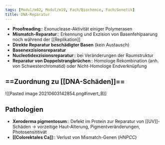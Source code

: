```yaml
---
tags: [Modul/m02, Modul/m19, Fach/Biochemie, Fach/Genetik]
title: DNA-Reparatur
---
```

- **Proofreading**:: Exonuclease-Aktivität einiger Polymerasen
- **Mismatch-Reparatur**:: Erkennung und Exzision von Basenfehlpaarung noch während der [[Replikation]]
- **Direkte Reparatur beschädigter Basen** (kein Austausch)
- **Basenexzisionsreparatur**
- **Nucleotidexzisionsreparatur**:: bei Veränderungen der Raumstruktur
- **Reparatur von Doppelstrangbrüchen**:: Homologe Rekombination (anh. von Schwesterchromatid) oder Nicht-Homologe Endverknüpfung

## ==Zuordnung zu [[DNA-Schäden]]==
![[Pasted image 20210603142854.png#invert_B]]

## Pathologien
- **Xeroderma pigmentosum**:: Defekt im Protein zur Reparatur von [[UV]]-Schäden → vorzeitige Haut-Alterung, Pigmentveränderungen, Photosensititivät
- **[[Colorektales Ca]]**:: Verlust von Mismatch-Genen (*HNPCC*)